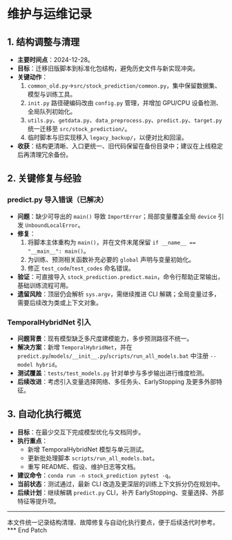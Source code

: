 # 维护与运维记录

## 1. 结构调整与清理
- **主要时间点**：2024-12-28。  
- **目标**：迁移旧版脚本到标准化包结构，避免历史文件与新实现冲突。  
- **关键动作**：  
  1. `common_old.py`→`src/stock_prediction/common.py`，集中保留数据集、模型与训练工具。  
  2. `init.py` 路径硬编码改由 `config.py` 管理，并增加 GPU/CPU 设备检测、全局队列初始化。  
  3. `utils.py`、`getdata.py`、`data_preprocess.py`、`predict.py`、`target.py` 统一迁移至 `src/stock_prediction/`。  
  4. 临时脚本与旧实现移入 `legacy_backup/`，以便对比和回滚。  
- **收获**：结构更清晰、入口更统一、旧代码保留在备份目录中；建议在上线稳定后再清理冗余备份。

## 2. 关键修复与经验
### predict.py 导入错误（已解决）
- **问题**：缺少可导出的 `main()` 导致 `ImportError`；局部变量覆盖全局 `device` 引发 `UnboundLocalError`。  
- **修复**：  
  1. 将脚本主体重构为 `main()`，并在文件末尾保留 `if __name__ == "__main__": main()`。  
  2. 为训练、预测相关函数补充必要的 `global` 声明与变量初始化。  
  3. 修正 `test_code`/`test_codes` 命名错误。  
- **验证**：可直接导入 `stock_prediction.predict.main`，命令行帮助正常输出，基础训练流程可用。  
- **遗留风险**：顶层仍会解析 `sys.argv`，需继续推进 CLI 解耦；全局变量过多，需要后续改为类或上下文对象。

### TemporalHybridNet 引入
- **问题背景**：现有模型缺乏多尺度建模能力，多步预测路径不统一。  
- **解决方案**：新增 `TemporalHybridNet`，并在 `predict.py`/`models/__init__.py`/`scripts/run_all_models.bat` 中注册 `--model hybrid`。  
- **测试覆盖**：`tests/test_models.py` 针对单步与多步输出进行维度检测。  
- **后续改进**：考虑引入变量选择网络、多任务头、EarlyStopping 及更多外部特征。

## 3. 自动化执行概览
- **目标**：在最少交互下完成模型优化与文档同步。  
- **执行重点**：  
  - 新增 TemporalHybridNet 模型与单元测试。  
  - 更新批处理脚本 `scripts/run_all_models.bat`。  
  - 重写 README、假设、维护日志等文档。  
- **建议命令**：`conda run -n stock_prediction pytest -q`。  
- **当前状态**：测试通过，最新 CLI 改造及更深层的训练上下文拆分仍在规划中。  
- **后续计划**：继续解耦 `predict.py` CLI，补齐 EarlyStopping、变量选择、外部特征等提升项。

---
本文件统一记录结构清理、故障修复与自动化执行要点，便于后续迭代时参考。*** End Patch
